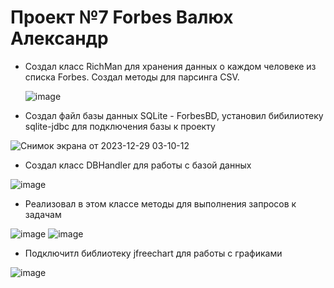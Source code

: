 # Проект №7 Forbes Валюх Александр

- Создал класс RichMan для хранения данных о каждом человеке из списка Forbes. Создал методы для парсинга CSV.

  ![image](https://github.com/AlexValue/Forbes/assets/107300467/0e8feb9c-cad1-452f-953d-2a4de991f7d8)

- Создал файл базы данных SQLite - ForbesBD, установил бибилиотеку sqlite-jdbc для подключения базы к проекту

![Снимок экрана от 2023-12-29 03-10-12](https://github.com/AlexValue/Forbes/assets/107300467/90682e4b-ead9-4050-9adf-4174a762887d)

- Создал класс DBHandler для работы с базой данных

![image](https://github.com/AlexValue/Forbes/assets/107300467/a7803415-edf6-4486-a91f-afe1275a745e)

- Реализовал в этом классе методы для выполнения запросов к задачам
  
![image](https://github.com/AlexValue/Forbes/assets/107300467/f4768192-7522-46d3-a171-d1f6dfe08524)
![image](https://github.com/AlexValue/Forbes/assets/107300467/85d5e4f8-460d-469f-9e69-b7601a514cb0)

- Подключитл библиотеку jfreechart для работы с графиками
  
![image](https://github.com/AlexValue/Forbes/assets/107300467/4c56e4ed-6546-4c2d-baee-1dcd0c5cba42)
